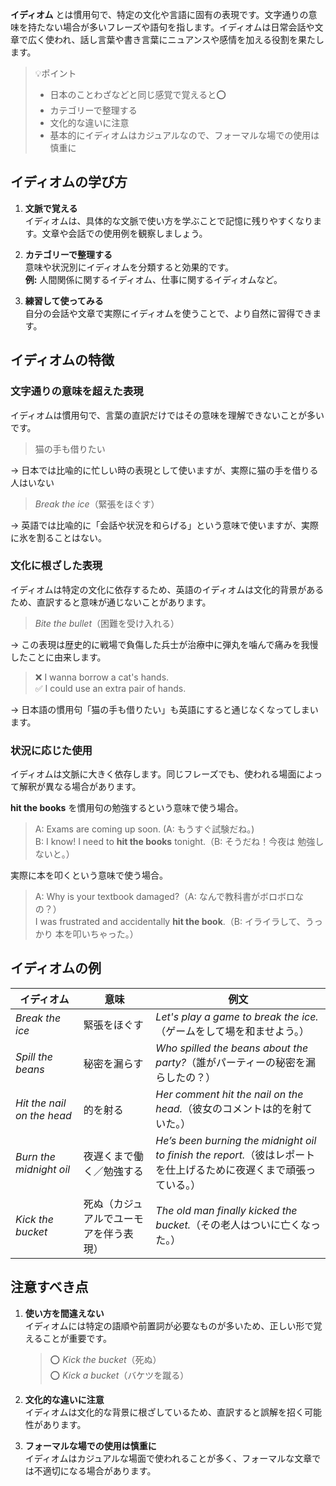 
**イディオム** とは慣用句で、特定の文化や言語に固有の表現です。文字通りの意味を持たない場合が多いフレーズや語句を指します。イディオムは日常会話や文章で広く使われ、話し言葉や書き言葉にニュアンスや感情を加える役割を果たします。

> 💡ポイント
> - 日本のことわざなどと同じ感覚で覚えると⭕️
> - カテゴリーで整理する
> - 文化的な違いに注意
> - 基本的にイディオムはカジュアルなので、フォーマルな場での使用は慎重に

## イディオムの学び方

1. **文脈で覚える**  
   イディオムは、具体的な文脈で使い方を学ぶことで記憶に残りやすくなります。文章や会話での使用例を観察しましょう。  

2. **カテゴリーで整理する**  
   意味や状況別にイディオムを分類すると効果的です。  
   **例:** 人間関係に関するイディオム、仕事に関するイディオムなど。

3. **練習して使ってみる**  
   自分の会話や文章で実際にイディオムを使うことで、より自然に習得できます。

## イディオムの特徴

### 文字通りの意味を超えた表現
イディオムは慣用句で、言葉の直訳だけではその意味を理解できないことが多いです。  

> 猫の手も借りたい  

→ 日本では比喩的に忙しい時の表現として使いますが、実際に猫の手を借りる人はいない

> *Break the ice*（緊張をほぐす）  

→ 英語では比喩的に「会話や状況を和らげる」という意味で使いますが、実際に氷を割ることはない。

### 文化に根ざした表現
イディオムは特定の文化に依存するため、英語のイディオムは文化的背景があるため、直訳すると意味が通じないことがあります。

> *Bite the bullet*（困難を受け入れる）  

→ この表現は歴史的に戦場で負傷した兵士が治療中に弾丸を噛んで痛みを我慢したことに由来します。

> ❌️ I wanna borrow a cat's hands.  
> ✅️ I could use an extra pair of hands.

→ 日本語の慣用句「猫の手も借りたい」も英語にすると通じなくなってしまいます。

### 状況に応じた使用
イディオムは文脈に大きく依存します。同じフレーズでも、使われる場面によって解釈が異なる場合があります。

**hit the books** を慣用句の勉強するという意味で使う場合。
> A: Exams are coming up soon. (A: もうすぐ試験だね。)  
> B: I know! I need to **hit the books** tonight.（B: そうだね！今夜は 勉強しないと。）

実際に本を叩くという意味で使う場合。
> A: Why is your textbook damaged?（A: なんで教科書がボロボロなの？）  
> I was frustrated and accidentally **hit the book**.（B: イライラして、うっかり 本を叩いちゃった。）

## イディオムの例

| イディオム                 | 意味                                   | 例文                                                                                                               |
| -------------------------- | -------------------------------------- | ------------------------------------------------------------------------------------------------------------------ |
| *Break the ice*            | 緊張をほぐす                           | *Let's play a game to break the ice.*（ゲームをして場を和ませよう。）                                              |
| *Spill the beans*          | 秘密を漏らす                           | *Who spilled the beans about the party?*（誰がパーティーの秘密を漏らしたの？）                                     |
| *Hit the nail on the head* | 的を射る                               | *Her comment hit the nail on the head.*（彼女のコメントは的を射ていた。）                                          |
| *Burn the midnight oil*    | 夜遅くまで働く／勉強する               | *He’s been burning the midnight oil to finish the report.*（彼はレポートを仕上げるために夜遅くまで頑張っている。） |
| *Kick the bucket*          | 死ぬ（カジュアルでユーモアを伴う表現） | *The old man finally kicked the bucket.*（その老人はついに亡くなった。）                                           |

## 注意すべき点

1. **使い方を間違えない**  
   イディオムには特定の語順や前置詞が必要なものが多いため、正しい形で覚えることが重要です。  
   > ⭕️ *Kick the bucket*（死ぬ）  
   > ⭕️ *Kick a bucket*（バケツを蹴る）

2. **文化的な違いに注意**  
   イディオムは文化的な背景に根ざしているため、直訳すると誤解を招く可能性があります。

3. **フォーマルな場での使用は慎重に**  
   イディオムはカジュアルな場面で使われることが多く、フォーマルな文章では不適切になる場合があります。
